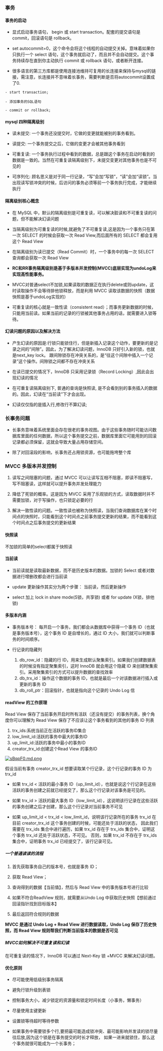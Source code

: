 ### 事务

#### 事务的启动

- 显式启动事务语句， begin 或 start transaction。配套的提交语句是 commit，回滚语句是 rollback。

- set autocommit=0，这个命令会将这个线程的自动提交关掉。意味着如果你只执行一个 select 语句，这个事务就启动了，而且并不会自动提交。这个事务持续存在直到你主动执行 commit 或 rollback
  语句，或者断开连接。

- 很多语言的第三方库都是使用连接池维持可复用的长连接来保持与mysql的链接，需注意，长连接并不意味着长事务，需要判断是否将autocommit设置成了0.

```
- start transaction;

- 添加事务的SQL语句

- commit or rollback;

```

#### mysql 四种隔离级别

- 读未提交: 一个事务还没提交时，它做的变更就能被别的事务看到。

- 读提交: 一个事务提交之后，它做的变更才会被其他事务看到

- 可重复读: 一个事务执行过程中看到的数据，总是跟这个事务在启动时看到的数据是一致的。当然在可重复读隔离级别下，未提交变更对其他事务也是不可见的

- 可序列化: 顾名思义是对于同一行记录，“写”会加“写锁”，“读”会加“读锁”。当出现读写锁冲突的时候，后访问的事务必须等前一个事务执行完成，才能继续执行

#### 隔离级别核心概念

- 在 MySQL 中，默认的隔离级别是可重复读，可以解决脏读和不可重复读的问题，但不能解决幻读问题

- 当隔离级别为可重复读的时候,就避免了不可重复读,这是因为一个事务只在第一次 SELECT 的时候会获取一次 Read View,而后面所有的 SELECT 都会复用这个 Read View

- 在隔离级别为读已提交（Read Commit）时，一个事务中的每一次 SELECT 查询都会获取一次 Read View

- **RC和RR事务隔离级别是基于多版本并发控制(MVCC)底层实现为undoLog来实现高性能事务。**

- MVCC对普通select不加锁,如果读取的数据正在执行delete或则update，这时读取操作不会等待排他锁释放，而是利用 MVCC 读取该数据的快照（数据快照是基于undoLog实现的）

- 可重复读的核心就是一致性读（consistent read）；而事务更新数据的时候，只能用当前读。如果当前的记录的行锁被其他事务占用的话，就需要进入锁等待。

#### 幻读问题的原因以及解决方法

- 产生幻读的原因是:行锁只能锁住行，但是新插入记录这个动作，要更新的是记录之间的“间隙”。因此，为了解决幻读问题，InnoDB 只好引入新的锁，也就是next_key lock。
  跟间隙锁存在冲突关系的，是“往这个间隙中插入一个记录”这个操作。间隙锁之间都不存在冲突关系

- 在读已提交的情况下，InnoDB 只采用记录锁（Record Locking）,因此会出现幻读的情况

- 在可重复读隔离级别下, 普通的查询是快照读, 是不会看到别的事务插入的数据的。因此，幻读在“当前读”下才会出现。

- 幻读仅仅指的是插入行,修改行不算幻读;

### 长事务问题

- 长事务意味着系统里面会存在很老的事务视图。由于这些事务随时可能访问数据库里面的任何数据，所以这个事务提交之前，数据库里面它可能用到的回滚记录都必须保留，这就会导致大量占用存储空间。

- 除了对回滚段的影响，长事务还占用锁资源，也可能拖垮整个库

### MVCC 多版本并发控制

1. 读写之间阻塞的问题，通过 MVCC 可以让读写互相不阻塞，即读不阻塞写，写不阻塞读，这样就可以提升事务并发处理能力

2. 降低了死锁的概率。这是因为 MVCC 采用了乐观锁的方式，读取数据时并不需要加锁，对于写操作，也只锁定必要的行

3. 解决一致性读的问题。一致性读也被称为快照读，当我们查询数据库在某个时间点的快照时，只能看到这个时间点之前事务提交更新的结果，而不能看到这个时间点之后事务提交的更新结果

#### 快照读

不加锁的简单的select都属于快照读

#### 当前读

- 当前读就是读取最新数据，而不是历史版本的数据。加锁的 Select 或者对数据进行增删改都会进行当前读

- update 更新操作其实分为两个步骤： 当前读，然后更新操作

- select 加上 lock in share mode(S锁，共享锁) 或者 for update (X锁，排他锁)

#### 多版本内涵

- 事务版本号： 每开启一个事务，我们都会从数据库中获得一个事务 ID（也就是事务版本号），这个事务 ID 是自增长的，通过 ID 大小，我们就可以判断事务的时间顺序。

- 行记录的隐藏列
    1. db_row_id：隐藏的行 ID，用来生成默认聚集索引。如果我们创建数据表的时候没有指定聚集索引，这时 InnoDB 就会用这个隐藏 ID 来创建聚集索引。采用聚集索引的方式可以提升数据的查找效率
    2. db_trx_id：操作这个数据的事务 ID，也就是最后一个对该数据进行插入或更新的事务 ID
    3. db_roll_ptr：回滚指针，也就是指向这个记录的 Undo Log 信

#### readView 的工作原理

Read View 保存了当前事务开启时所有活跃（还没有提交）的事务列表，换个角度你可以理解为 Read View 保存了不应该让这个事务看到的其他的事务 ID 列表

1. trx_ids:系统当前正在活跃的事务ID集合
2. low_limit_id:活跃的事务中最大的事务ID
3. up_limit_id:活跃的事务中最小的事务ID
4. creator_trx_id:创建这个Read View 的事务ID

[![sBqpF0.md.png](https://s3.ax1x.com/2021/01/16/sBqpF0.md.png)](https://imgchr.com/i/sBqpF0)

假设当前有事务 creator_trx_id 想要读取某个行记录，这个行记录的事务 ID 为 trx_id

- 如果 trx_id < 活跃的最小事务 ID（up_limit_id），也就是说这个行记录在这些活跃的事务创建之前就已经提交了，那么这个行记录对该事务是可见的。

- 如果 trx_id > 活跃的最大事务 ID（low_limit_id），这说明该行记录在这些活跃的事务创建之后才创建，那么这个行记录对当前事务不可见

- 如果 up_limit_id < trx_id < low_limit_id，说明该行记录所在的事务 trx_id 在目前 creator_trx_id 这个事务创建的时候，可能还处于活跃的状态， 因此我们需要在 trx_ids
  集合中进行遍历，如果 trx_id 存在于 trx_ids 集合中，证明这个事务 trx_id 还处于活跃状态，不可见。 否则，如果 trx_id 不存在于 trx_ids 集合中，证明事务 trx_id 已经提交了，该行记录可见。

##### 一个普通读读的流程

1. 首先获取事务自己的版本号，也就是事务 ID；

2. 获取 Read View；

3. 查询得到的数据【当前值】，然后与 Read View 中的事务版本号进行比较

4. 如果不符合ReadView 规则，就需要从Undo Log 中获取历史快照【想前通过回滚指针找到目标版本】

5. 最后返回符合规则的数据

**MVCC 是通过 Undo Log + Read View 进行数据读取，Undo Log 保存了历史快照，而 Read View 规则帮我们判断当前版本的数据是否可见**

##### MVCC如何解决不可重复读和幻读

在可重复读的情况下，InnoDB 可以通过 Next-Key 锁 +MVCC 来解决幻读问题。

#### 优化原则

- 尽可能使用低级别事务隔离

- 避免行锁升级到表锁

- 控制事务大小，减少锁定的资源量和锁定时间长度（小事务，懒事务）

- 尽量使用主键更新

- 设置锁等待超时等待参数

- 如果事务中需要锁多个行,要把最可能造成锁冲突、最可能影响并发读的锁尽量往后放,因为这个锁是在事务提交的时长才释放， 如果一进来就锁住，那么这个事务就很可能成为一个长事务；